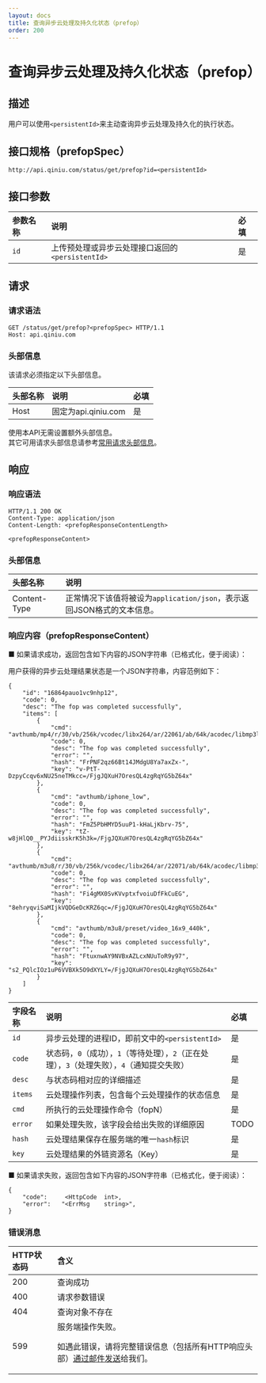```yaml
---
layout: docs
title: 查询异步云处理及持久化状态（prefop）
order: 200
---
```


<a name="prefop"></a>
# 查询异步云处理及持久化状态（prefop）

<a name="prefop-description"></a>
## 描述

用户可以使用`<persistentId>`来主动查询异步云处理及持久化的执行状态。  

<a name="prefop-specification"></a>
## 接口规格（prefopSpec）

```
http://api.qiniu.com/status/get/prefop?id=<persistentId>
```

<a name="prefop-specification-params"></a>
## 接口参数

参数名称      | 说明                                             | 必填
:------------ | :----------------------------------------------- | :-------
`id`          | 上传预处理或异步云处理接口返回的`<persistentId>` | 是

<a name="prefop-request"></a>
## 请求

<a name="prefop-request-syntax"></a>
### 请求语法

```
GET /status/get/prefop?<prefopSpec> HTTP/1.1
Host: api.qiniu.com  
```

<a name="prefop-request-headers"></a>
### 头部信息

该请求必须指定以下头部信息。

头部名称      | 说明                                    | 必填
:------------ | :-------------------------------------- | :-------
Host          | 固定为api.qiniu.com                     | 是

使用本API无需设置额外头部信息。  
其它可用请求头部信息请参考[常用请求头部信息]()。

<a name="prefop-response"></a>
## 响应

<a name="prefop-request-syntax"></a>
### 响应语法

```
HTTP/1.1 200 OK
Content-Type: application/json
Content-Length: <prefopResponseContentLength>

<prefopResponseContent>
```

<a name="prefop-response-headers"></a>
### 头部信息

头部名称      | 说明                              
:------------ | :--------------------------------------------------------------------
Content-Type  | 正常情况下该值将被设为`application/json`，表示返回JSON格式的文本信息。

<a name="prefop-response-body"></a>
### 响应内容（prefopResponseContent）

■ 如果请求成功，返回包含如下内容的JSON字符串（已格式化，便于阅读）：  

用户获得的异步云处理结果状态是一个JSON字符串，内容范例如下：

```
{
    "id": "16864pauo1vc9nhp12",
    "code": 0,
    "desc": "The fop was completed successfully",
    "items": [
        {
            "cmd": "avthumb/mp4/r/30/vb/256k/vcodec/libx264/ar/22061/ab/64k/acodec/libmp3lame",
            "code": 0,
            "desc": "The fop was completed successfully",
            "error": "",
            "hash": "FrPNF2qz66Bt14JMdgU8Ya7axZx-",
            "key": "v-PtT-DzpyCcqv6xNU25neTMkcc=/FjgJQXuH7OresQL4zgRqYG5bZ64x"
        },
        {
            "cmd": "avthumb/iphone_low",
            "code": 0,
            "desc": "The fop was completed successfully",
            "error": "",
            "hash": "FmZ5PbHMYD5uuP1-kHaLjKbrv-75",
            "key": "tZ-w8jHlQ0__PYJdiisskrK5h3k=/FjgJQXuH7OresQL4zgRqYG5bZ64x"
        },
        {
            "cmd": "avthumb/m3u8/r/30/vb/256k/vcodec/libx264/ar/22071/ab/64k/acodec/libmp3lame",
            "code": 0,
            "desc": "The fop was completed successfully",
            "error": "",
            "hash": "Fi4gMX0SvKVvptxfvoiuDfFkCuEG",
            "key": "8ehryqviSaMIjkVQDGeDcKRZ6qc=/FjgJQXuH7OresQL4zgRqYG5bZ64x"
        },
        {
            "cmd": "avthumb/m3u8/preset/video_16x9_440k",
            "code": 0,
            "desc": "The fop was completed successfully",
            "error": "",
            "hash": "FtuxnwAY9NVBxAZLcxNUuToR9y97",
            "key": "s2_PQlcIOz1uP6VVBXk5O9dXYLY=/FjgJQXuH7OresQL4zgRqYG5bZ64x"
        }
    ]
}
```

字段名称      | 说明                                           | 必填
:------------ | :--------------------------------------------- | :-------
`id`          | 异步云处理的进程ID，即前文中的`<persistentId>` | 是
`code`        | 状态码，`0`（成功），`1`（等待处理），`2`（正在处理），`3`（处理失败），`4`（通知提交失败） | 是
`desc`        | 与状态码相对应的详细描述                       | 是
`items`       | 云处理操作列表，包含每个云处理操作的状态信息   | 是
    `cmd`     | 所执行的云处理操作命令（fopN）                 | 是
    `error`   | 如果处理失败，该字段会给出失败的详细原因       | TODO
    `hash`    | 云处理结果保存在服务端的唯一`hash`标识         | 是
    `key`     | 云处理结果的外链资源名（Key）                  | 是

■ 如果请求失败，返回包含如下内容的JSON字符串（已格式化，便于阅读）：  

```
{
	"code":     <HttpCode  int>, 
    "error":   "<ErrMsg    string>",
}
```

<a name="pfop-error-messages"></a>
### 错误消息

HTTP状态码 | 含义
:--------- | :--------------------------
200        | 查询成功
400	       | 请求参数错误
404        | 查询对象不存在
599	       | 服务端操作失败。<p>如遇此错误，请将完整错误信息（包括所有HTTP响应头部）[通过邮件发送][sendBugReportHref]给我们。

[sendBugReportHref]:    mailto:support@qiniu.com?subject=599错误日志     "发送错误报告"
